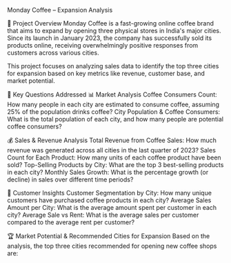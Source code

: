  Monday Coffee – Expansion Analysis
 
📌 Project Overview
Monday Coffee is a fast-growing online coffee brand that aims to expand by opening three physical stores in India's major cities. Since its launch in January 2023, the company has successfully sold its products online, receiving overwhelmingly positive responses from customers across various cities.

This project focuses on analyzing sales data to identify the top three cities for expansion based on key metrics like revenue, customer base, and market potential.

🔎 Key Questions Addressed
📊 Market Analysis
Coffee Consumers Count: How many people in each city are estimated to consume coffee, assuming 25% of the population drinks coffee?
City Population & Coffee Consumers: What is the total population of each city, and how many people are potential coffee consumers?

💰 Sales & Revenue Analysis
Total Revenue from Coffee Sales: How much revenue was generated across all cities in the last quarter of 2023?
Sales Count for Each Product: How many units of each coffee product have been sold?
Top-Selling Products by City: What are the top 3 best-selling products in each city?
Monthly Sales Growth: What is the percentage growth (or decline) in sales over different time periods?

🏡 Customer Insights
Customer Segmentation by City: How many unique customers have purchased coffee products in each city?
Average Sales Amount per City: What is the average amount spent per customer in each city?
Average Sale vs Rent: What is the average sales per customer compared to the average rent per customer?

🏆 Market Potential & Recommended Cities for Expansion
Based on the analysis, the top three cities recommended for opening new coffee shops are:


